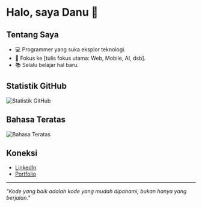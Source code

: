# Halo, saya Danu 👋

## Tentang Saya
- 💻 Programmer yang suka eksplor teknologi.
- 🚀 Fokus ke [tulis fokus utama: Web, Mobile, AI, dsb].
- 📚 Selalu belajar hal baru.

## Statistik GitHub
![Statistik GitHub](https://github-readme-stats.vercel.app/api?username=USERNAME_KAMU&show_icons=true&theme=radical)

## Bahasa Teratas
![Bahasa Teratas](https://github-readme-stats.vercel.app/api/top-langs/?username=USERNAME_KAMU&layout=compact&theme=radical)

## Koneksi
- [LinkedIn](https://linkedin.com/in/USERNAME)
- [Portfolio](https://USERNAME.github.io)

---
*"Kode yang baik adalah kode yang mudah dipahami, bukan hanya yang berjalan."*
